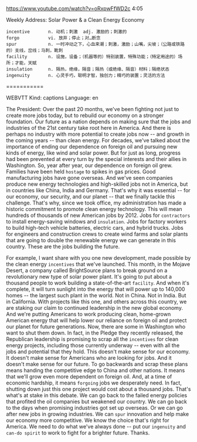 https://www.youtube.com/watch?v=oRxpwFfWD2c
4:05

Weekly Address: Solar Power & a Clean Energy Economy
```  
incentive       n. 动机；刺激  adj. 激励的；刺激的    
forgo           vi. 放弃；停止；对…断念  
spur            n. 一时冲动之下，心血来潮；刺激，激励；山嘴，尖坡；（公路或铁路的）支线，岔线；马刺，靴刺
facility        n. 设施，设备；（机器等的）特别装置，特殊功能；（特定用途的）场所；才能，天赋
insulation      n. 隔热，绝缘，隔音；隔热（或绝缘、隔音）材料；隔绝状态
ingenuity       n. 心灵手巧，聪明才智，独创力；精巧的装置；灵活的方法
```
===========

WEBVTT Kind: captions Language: en 

The President: Over the past 20 months, we've been fighting not just to create more jobs today, but to rebuild our economy on a stronger foundation. Our future as a nation depends on making sure that the jobs and industries of the 21st century take root here in America. And there is perhaps no industry with more potential to create jobs now -- and growth in the coming years -- than clean energy. For decades, we've talked about the importance of ending our dependence on foreign oil and pursuing new kinds of energy, like wind and solar power. But for just as long, progress had been prevented at every turn by the special interests and their allies in Washington. So, year after year, our dependence on foreign oil grew. Families have been held `hostage` to spikes in gas prices. Good manufacturing jobs have gone overseas. And we've seen companies produce new energy technologies and high-skilled jobs not in America, but in countries like China, India and Germany. That's why it was essential -- for our economy, our security, and our planet -- that we finally tackle this challenge. That's why, since we took office, my administration has made a historic commitment to promote clean energy technology. This will mean hundreds of thousands of new American jobs by 2012. Jobs for `contractors` to install energy-saving windows and `insulation`. Jobs for factory workers to build high-tech vehicle batteries, electric cars, and hybrid trucks. Jobs for engineers and construction crews to create wind farms and solar plants that are going to double the renewable energy we can generate in this country. These are the jobs building the future. 

For example, I want share with you one new development, made possible by the clean energy `incentives` that we've launched. This month, in the Mojave Desert, a company called BrightSource plans to break ground on a revolutionary new type of solar power plant. It's going to put about a thousand people to work building a state-of-the-art `facility`. And when it's complete, it will turn sunlight into the energy that will power up to 140,000 homes -- the largest such plant in the world. Not in China. Not in India. But in California. With projects like this one, and others across this country, we are staking our claim to continued leadership in the new global economy. And we're putting Americans to work producing clean, home-grown American energy that will help lower our reliance on foreign oil and protect our planet for future generations. Now, there are some in Washington who want to shut them down. In fact, in the Pledge they recently released, the Republican leadership is promising to scrap all the `incentives` for clean energy projects, including those currently underway -- even with all the jobs and potential that they hold. This doesn't make sense for our economy. It doesn't make sense for Americans who are looking for jobs. And it doesn't make sense for our future. To go backwards and scrap these plans means handing the competitive edge to China and other nations. It means that we'll grow even more dependent on foreign oil. And, at a time of economic hardship, it means `forgoing` jobs we desperately need. In fact, shutting down just this one project would cost about a thousand jobs. That's what's at stake in this debate. We can go back to the failed energy policies that profited the oil companies but weakened our country. We can go back to the days when promising industries got set up overseas. Or we can go after new jobs in growing industries. We can `spur` innovation and help make our economy more competitive. We know the choice that's right for America. We need to do what we've always done -- put our `ingenuity` and `can-do spirit` to work to fight for a brighter future. Thanks. 